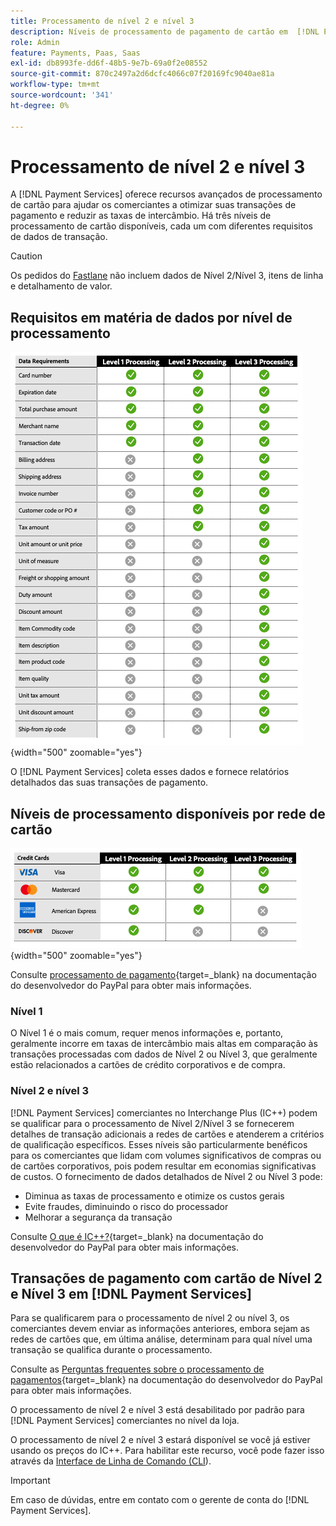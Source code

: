```yaml
---
title: Processamento de nível 2 e nível 3
description: Níveis de processamento de pagamento de cartão em  [!DNL Payment Services]  transações.
role: Admin
feature: Payments, Paas, Saas
exl-id: db8993fe-dd6f-48b5-9e7b-69a0f2e08552
source-git-commit: 870c2497a2d6dcfc4066c07f20169fc9040ae81a
workflow-type: tm+mt
source-wordcount: '341'
ht-degree: 0%

---
```


# Processamento de nível 2 e nível 3

A [!DNL Payment Services] oferece recursos avançados de processamento de cartão para ajudar os comerciantes a otimizar suas transações de pagamento e reduzir as taxas de intercâmbio. Há três níveis de processamento de cartão disponíveis, cada um com diferentes requisitos de dados de transação.

>[!CAUTION]
>
> Os pedidos do [Fastlane](payments-options.md#fastlane-button) não incluem dados de Nível 2/Nível 3, itens de linha e detalhamento de valor.

## Requisitos em matéria de dados por nível de processamento

![Relatório de transações](assets/level-processing-details.png){width="500" zoomable="yes"}

O [!DNL Payment Services] coleta esses dados e fornece relatórios detalhados das suas transações de pagamento.

## Níveis de processamento disponíveis por rede de cartão

![Detalhes do cartão](assets/cards-details-level-processing.png){width="500" zoomable="yes"}

Consulte [processamento de pagamento](https://developer.paypal.com/docs/checkout/advanced/processing/){target=_blank} na documentação do desenvolvedor do PayPal para obter mais informações.

### Nível 1

O Nível 1 é o mais comum, requer menos informações e, portanto, geralmente incorre em taxas de intercâmbio mais altas em comparação às transações processadas com dados de Nível 2 ou Nível 3, que geralmente estão relacionados a cartões de crédito corporativos e de compra.

### Nível 2 e nível 3

[!DNL Payment Services] comerciantes no Interchange Plus (IC++) podem se qualificar para o processamento de Nível 2/Nível 3 se fornecerem detalhes de transação adicionais a redes de cartões e atenderem a critérios de qualificação específicos. Esses níveis são particularmente benéficos para os comerciantes que lidam com volumes significativos de compras ou de cartões corporativos, pois podem resultar em economias significativas de custos. O fornecimento de dados detalhados de Nível 2 ou Nível 3 pode:

* Diminua as taxas de processamento e otimize os custos gerais
* Evite fraudes, diminuindo o risco do processador
* Melhorar a segurança da transação

Consulte [O que é IC++?](https://www.paypal.com/us/brc/article/what-is-interchange-plus-plus){target=_blank} na documentação do desenvolvedor do PayPal para obter mais informações.

## Transações de pagamento com cartão de Nível 2 e Nível 3 em [!DNL Payment Services]

Para se qualificarem para o processamento de nível 2 ou nível 3, os comerciantes devem enviar as informações anteriores, embora sejam as redes de cartões que, em última análise, determinam para qual nível uma transação se qualifica durante o processamento.

Consulte as [Perguntas frequentes sobre o processamento de pagamentos](https://www.paypal.com/us/cshelp/article/ts2278?_ga=1.131773126.875104296.1712843492){target=_blank} na documentação do desenvolvedor do PayPal para obter mais informações.

O processamento de nível 2 e nível 3 está desabilitado por padrão para [!DNL Payment Services] comerciantes no nível da loja.

O processamento de nível 2 e nível 3 estará disponível se você já estiver usando os preços do IC++. Para habilitar este recurso, você pode fazer isso através da [Interface de Linha de Comando (CLI](configure-cli.md)).

>[!IMPORTANT]
>
>Em caso de dúvidas, entre em contato com o gerente de conta do [!DNL Payment Services].
